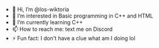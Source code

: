 - 👋 Hi, I’m @los-wiktoria
- 👀 I’m interested in Basic programming in C++ and HTML
- 🌱 I’m currently learning C++
- 📫 How to reach me: text me on Discord
- ⚡ Fun fact: I don't have a clue what am I doing lol

<!---
los-wiktoria/los-wiktoria is a ✨ special ✨ repository because its `README.md` (this file) appears on your GitHub profile.
You can click the Preview link to take a look at your changes.
--->
